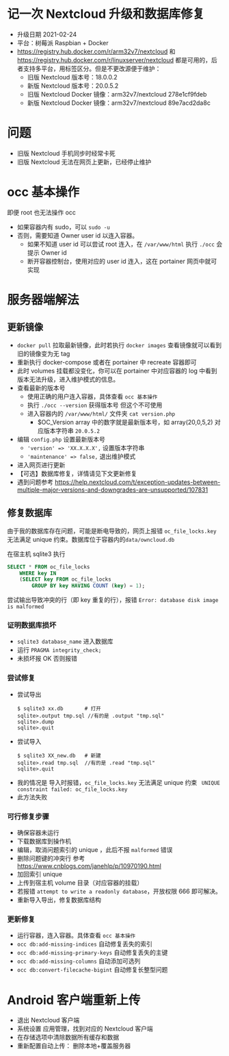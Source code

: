 # 记一次 Nextcloud 升级和数据库修复
- 升级日期 2021-02-24
- 平台：树莓派 Raspbian + Docker
- https://registry.hub.docker.com/r/arm32v7/nextcloud 和 https://registry.hub.docker.com/r/linuxserver/nextcloud 都是可用的，后者支持多平台，用标签区分。但是不更改源便于维护：
  - 旧版 Nextcloud 版本号：18.0.0.2
  - 新版 Nextcloud 版本号：20.0.5.2
  - 旧版 Nextcloud Docker 镜像：arm32v7/nextcloud 278e1cf9fdeb
  - 新版 Nextcloud Docker 镜像：arm32v7/nextcloud 89e7acd2da8c

# 问题
- 旧版 Nextcloud 手机同步时经常卡死
- 旧版 Nextcloud 无法在网页上更新，已经停止维护

# occ 基本操作
即便 root 也无法操作 occ
- 如果容器内有 sudo，可以 `sudo -u` 
- 否则，需要知道 Owner user id 以连入容器。
  - 如果不知道 user id 可以尝试 root 连入，在 `/var/www/html` 执行 `./occ` 会提示 Owner id
  - 断开容器控制台，使用对应的 user id 连入，这在 portainer 网页中就可实现

# 服务器端解法
## 更新镜像
- `docker pull` 拉取最新镜像，此时若执行 `docker images` 查看镜像就可以看到旧的镜像变为无 tag
- 重新执行 docker-compose 或者在 portainer 中 recreate 容器即可
- 此时 volumes 挂载都没变化，你可以在 portainer 中对应容器的 log 中看到 版本无法升级，进入维护模式的信息。
- 查看最新的版本号
  - 使用正确的用户连入容器，具体查看 `occ 基本操作`
  - 执行 `./occ --version` 获得版本号 但这个不可使用
  - 进入容器内的 `/var/www/html/` 文件夹 `cat version.php`
    - $OC_Version array 中的数字就是最新版本号，如 array(20,0,5,2) 对应版本字符串 `20.0.5.2`
- 编辑 `config.php` 设置最新版本号
  - `'version' => 'XX.X.X.X',` 设置版本字符串
  - `'maintenance' => false,` 退出维护模式
- 进入网页进行更新
- 【可选】数据库修复，详情请见下文更新修复
- 遇到问题参考 https://help.nextcloud.com/t/exception-updates-between-multiple-major-versions-and-downgrades-are-unsupported/107831

## 修复数据库
由于我的数据库存在问题，可能是断电导致的，网页上报错 `oc_file_locks.key` 无法满足 unique 约束。数据库位于容器内的`data/owncloud.db`


在宿主机 sqlite3 执行
```sql
SELECT * FROM oc_file_locks 
    WHERE key IN 
    (SELECT key FROM oc_file_locks 
        GROUP BY key HAVING COUNT (key) = 1);
```
尝试输出导致冲突的行（即 key 重复的行），报错 `Error: database disk image is malformed`


### 证明数据库损坏
- `sqlite3 database_name` 进入数据库
- 运行 `PRAGMA integrity_check;`
- 未损坏报 OK 否则报错

### 尝试修复
- 尝试导出
  ```shell
  $ sqlite3 xx.db       # 打开
  sqlite>.output tmp.sql //有的是 .output "tmp.sql"
  sqlite>.dump
  sqlite>.quit
  ```
- 尝试导入
  ```shell
  $ sqlite3 XX_new.db   # 新建
  sqlite>.read tmp.sql  //有的是 .read "tmp.sql"
  sqlite>.quit
  ```
- 我的情况是 导入时报错，`oc_file_locks.key` 无法满足 unique 约束 ` UNIQUE constraint failed: oc_file_locks.key`
- 此方法失败

### 可行修复步骤
- 确保容器未运行
- 下载数据库到操作机
- 编辑，取消问题索引的 unique ，此后不报 `malformed` 错误
- 删除问题键的冲突行 参考 https://www.cnblogs.com/janehlp/p/10970190.html
- 加回索引 unique
- 上传到宿主机 volume 目录（对应容器的挂载）
- 若报错 `attempt to write a readonly database`，开放权限 666 即可解决。
- 重新导入导出，修复数据库结构

### 更新修复
- 运行容器，连入容器。具体查看 `occ 基本操作`
- `occ db:add-missing-indices` 自动修复丢失的索引
- `occ db:add-missing-primary-keys` 自动修复丢失的主键
- `occ db:add-missing-columns` 自动添加可选列
- `occ db:convert-filecache-bigint` 自动修复长整型问题

# Android 客户端重新上传
- 退出 Nextcloud 客户端
- 系统设置 应用管理，找到对应的 Nextcloud 客户端
- 在存储选项中清除数据所有缓存和数据
- 重新配置自动上传： 删除本地+覆盖服务器





